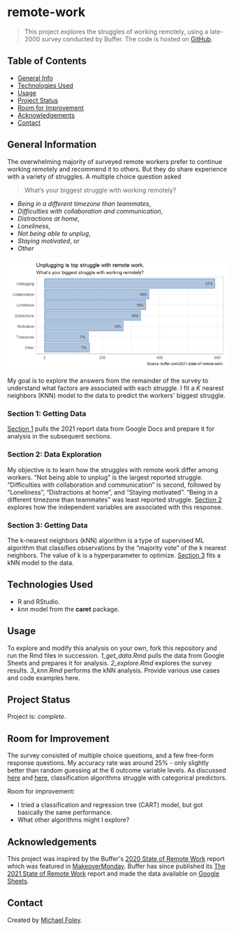 # remote-work

> This project explores the struggles of working remotely, using a late-2000 survey conducted by Buffer. The code is hosted on  [GitHub](https://github.com/mpfoley73/remote-work).

## Table of Contents
* [General Info](#general-information)
* [Technologies Used](#technologies-used)
* [Usage](#usage)
* [Project Status](#project-status)
* [Room for Improvement](#room-for-improvement)
* [Acknowledgements](#acknowledgements)
* [Contact](#contact)
<!-- * [License](#license) -->


## General Information
The overwhelming majority of surveyed remote workers prefer to continue working remotely and recommend it to others. But they do share experience with a variety of struggles. A multiple choice question asked 

> What’s your biggest struggle with working remotely?

* *Being in a different timezone than teammates*,
* *Difficulties with collaboration and communication*,
* *Distractions at home*,
* *Loneliness*,
* *Not being able to unplug*,
* *Staying motivated*, or 
* *Other*

![Struggles with Remote Work](./screenshot_struggle.png)

My goal is to explore the answers from the remainder of the survey to understand what factors are associated with each struggle. I fit a *K* nearest neighbors (KNN) model to the data to predict the workers' biggest struggle.

### Section 1: Getting Data

[Section 1](./1_get_data.html) pulls the 2021 report data from Google Docs and prepare it for analysis in the subsequent sections. 

### Section 2: Data Exploration

My objective is to learn how the struggles with remote work differ among workers. “Not being able to unplug” is the largest reported struggle. “Difficulties with collaboration and communication” is second, followed by “Loneliness”, “Distractions at home”, and “Staying motivated”. “Being in a different timezone than teammates” was least reported struggle. [Section 2](./2_explore.html) explores how the independent variables are associated with this response. 

### Section 3: Getting Data

The k-nearest neighbors (kNN) algorithm is a type of supervised ML algorithm that classifies observations by the “majority vote” of the k nearest neighbors. The value of k is a hyperparameter to optimize. [Section 3](./3_knn.html) fits a kNN model to the data. 

## Technologies Used
- R and RStudio.
- *knn* model from the **caret** package.


## Usage
To explore and modify this analysis on your own, fork this repository and run the Rmd files in succession. *1_get_data.Rmd* pulls the data from Google Sheets and prepares it for analysis. _2_explore.Rmd_ explores the survey results. _3_knn.Rmd_ performs the kNN analysis.
Provide various use cases and code examples here.


## Project Status
Project is: _complete_.


## Room for Improvement
The survey consisted of multiple choice questions, and a few free-form response questions. My accuracy rate was around 25% - only slightly better than random guessing at the 6 outcome variable levels. As discussed [here](https://quantdev.ssri.psu.edu/sites/qdev/files/kNN_tutorial.html) and [here](https://stats.stackexchange.com/questions/271043/k-nearest-neighbour-with-continuous-and-binary-variables), classification algorithms struggle with categorical predictors.

Room for improvement:
- I tried a classification and regression tree (CART) model, but got basically the same performance.
- What other algorithms might I explore?


## Acknowledgements
This project was inspired by the Buffer's [2020 State of Remote Work](https://lp.buffer.com/state-of-remote-work-2020) report which was featured in [MakeoverMonday](https://data.world/makeovermonday/2020w32). Buffer has since published its [The 2021 State of Remote Work](https://buffer.com/2021-state-of-remote-work) report and made the data available on [Google Sheets]("https://docs.google.com/spreadsheets/d/1aJFW-_Rq3xNa2Fos-raoA1sF23CwT9sLAfHopjMZnLs/edit?usp=sharing").


## Contact
Created by [Michael Foley](https://mpfoley73.netlify.app/).

